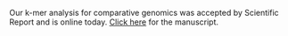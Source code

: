 ---
---
Our k-mer analysis for comparative genomics was accepted by Scientific Report and is online today. <a href="http://www.nature.com/articles/srep42444">Click here</a> for the manuscript.